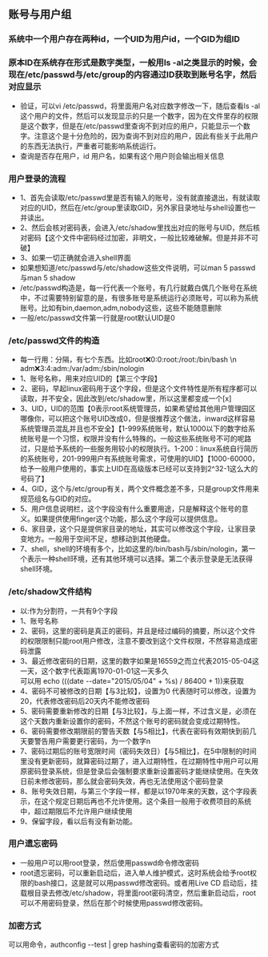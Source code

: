 ## 账号与用户组
### 系统中一个用户存在两种id，一个UID为用户id，一个GID为组ID
### 原本ID在系统存在形式是数字类型，一般用ls -al之类显示的时候，会现在/etc/passwd与/etc/group的内容通过ID获取到账号名字，然后对应显示
* 验证，可以vi /etc/passwd，将里面用户名对应数字修改一下，随后查看ls -al这个用户的文件，然后可以发现显示的只是一个数字，因为在文件里存的权限是这个数字，但是在/etc/passwd里查询不到对应的用户，只能显示一个数字。注意这个是十分危险的，因为查询不到对应的用户，因此有些关于此用户的东西无法执行，严重者可能影响系统运行。
* 查询是否存在用户，id 用户名，如果有这个用户则会输出相关信息

### 用户登录的流程
* 1、首先会读取/etc/passwd里是否有输入的账号，没有就直接退出，有就读取对应的UID，然后在/etc/group里读取GID，另外家目录地址与shell设置也一并读出。
* 2、然后会核对密码表，会进入/etc/shadow里找出对应的账号与UID，然后核对密码【这个文件中密码经过加密，非明文，一般比较难破解。但是并非不可破】
* 3、如果一切正确就会进入shell界面
* 如果想知道/etc/passwd与/etc/shadow这些文件说明，可以man 5 passwd与man 5 shadow
* /etc/passwd构造是，每一行代表一个账号，有几行就戴白偶几个账号在系统中，不过需要特别留意的是，有很多账号是系统运行必须账号，可以称为系统账号。比如有bin,daemon,adm,nobody这些，这些不能随意删除
* 一般/etc/passwd文件第一行就是root默认UID是0

### /etc/passwd文件的构造
* 每一行用：分隔，有七个东西。比如root:x:0:0:root:/root:/bin/bash    \n adm:x:3:4:adm:/var/adm:/sbin/nologin
* 1、账号名称，用来对应UID的【第三个字段】
* 2、密码，早起linux密码用于这个字段，但是这个文件特性是所有程序都可以读取，并不安全，因此改到/etc/shadow里，所以这里都变成一个[x]
* 3、UID，UID的范围【0表示root系统管理员，如果希望给其他用户管理园区哪像你，可以把这个账号UID改成0，但是很推荐这个做法，inward这样容易系统管理员混乱并且也不安全】【1-999系统账号，默认1000以下的数字给系统账号是一个习惯，权限并没有什么特殊的。一般这些系统账号不可的呢路过，只是给予系统的一些服务用较小的权限执行。1-200：linux系统自行简历的系统账号，201-999用户有系统账号需求，可使用的UID】【1000-60000，给予一般用户使用的，事实上UID在高级版本已经可以支持到2^32-1这么大的号码了】
* 4、GID，这个与/etc/group有关，两个文件概念差不多，只是group文件用来规范组名与GID的对应。
* 5、用户信息说明栏，这个字段没有什么重要用途，只是解释这个账号的意义。如果提供使用finger这个功能，那么这个字段可以提供信息。
* 6、家目录，这个只是提供家目录的地址，其实可以修改这个字段，让家目录变地方。一般用于空间不足，想移动到其他硬盘。
* 7、shell，shell的环境有多个，比如这里的/bin/bash与/sbin/nologin，第一个表示一种shell环境，还有其他环境可以选择。第二个表示登录是无法获得shell环境。

### /etc/shadow文件结构
* 以:作为分割符，一共有9个字段
* 1、账号名称
* 2、密码，这里的密码是真正的密码，并且是经过编码的摘要，所以这个文件的权限限制只能root用户修改，注意不要改到这个文件权限，不然容易造成密码泄露
* 3、最近修改密码的日期，这里的数字如果是16559之而立代表2015-05-04这一天，这个数字代表距离1970-01-01这一天多久  
可以用 echo $(($(date --date="2015/05/04" + %s) / 86400 + 1))来获取
* 4、密码不可被修改的日期【与3比较】，设置为0 代表随时可以修改，设置为20，代表修改密码后20天内不能修改密码
* 5、密码需要重新修改的日期【与3比较】，与上面一样，不过含义是，必须在这个天数内重新设置你的密码，不然这个账号的密码就会变成过期特性。
* 6、密码需要修改期限前的警告天数【与5相比】，代表在密码有效期快到前几天要警告用户需要更行密码，为一个数字n
* 7、密码过期后的账号宽限时间（密码失效日）【与5相比】，在5中限制的时间里没有更新密码，就算密码过期了，进入过期特性，在过期特性中用户可以用原密码登录系统，但是登录后会强制要求重新设置密码才能继续使用。在失效日前未修改密码，那么就会密码失效，再也无法使用这个密码登录
* 8、账号失效日期，与第三个字段一样，都是以1970年来的天数，这个字段表示，在这个规定日期后再也不允许使用。这个条目一般用于收费项目的系统中，超过期限后不允许用户继续使用
* 9、保留字段，看以后有没有新功能。

### 用户遗忘密码
* 一般用户可以用root登录，然后使用passwd命令修改密码
* root遗忘密码，可以重新启动后，进入单人维护模式，这时系统会给予root权限的bash接口，这是就可以用passwd修改密码。或者用Live CD 启动后，挂载根目录去修改/etc/shadow，将里面root密码清空，然后重新启动后，root可以不用密码登录，然后在那个时候使用passwd修改密码。

### 加密方式
可以用命令，authconfig --test | grep hashing查看密码的加密方式
